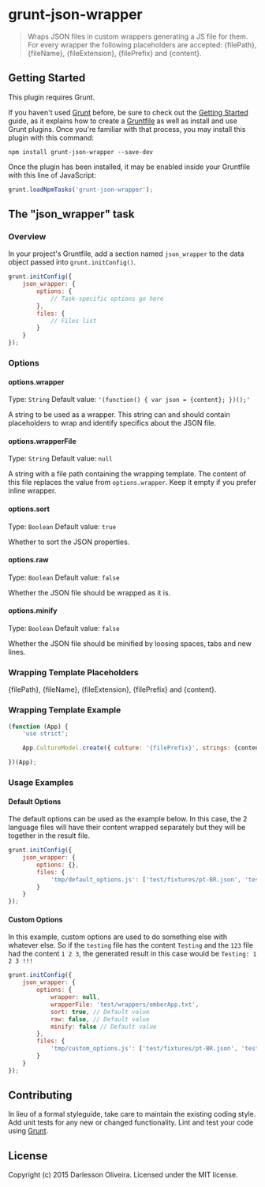 # grunt-json-wrapper

> Wraps JSON files in custom wrappers generating a JS file for them. For every wrapper the following placeholders are accepted: {filePath}, {fileName}, {fileExtension}, {filePrefix} and {content}.

## Getting Started
This plugin requires Grunt.

If you haven't used [Grunt](http://gruntjs.com/) before, be sure to check out the [Getting Started](http://gruntjs.com/getting-started) guide, as it explains how to create a [Gruntfile](http://gruntjs.com/sample-gruntfile) as well as install and use Grunt plugins. Once you're familiar with that process, you may install this plugin with this command:

```shell
npm install grunt-json-wrapper --save-dev
```

Once the plugin has been installed, it may be enabled inside your Gruntfile with this line of JavaScript:

```js
grunt.loadNpmTasks('grunt-json-wrapper');
```

## The "json_wrapper" task

### Overview
In your project's Gruntfile, add a section named `json_wrapper` to the data object passed into `grunt.initConfig()`.

```js
grunt.initConfig({
    json_wrapper: {
        options: {
            // Task-specific options go here
        },
        files: {
            // Files list
        }
    }
});
```

### Options

#### options.wrapper
Type: `String`
Default value: `'(function() { var json = {content}; })();'`

A string to be used as a wrapper. This string can and should contain placeholders to wrap and identify specifics about the JSON file.

#### options.wrapperFile
Type: `String`
Default value: `null`

A string with a file path containing the wrapping template. The content of this file replaces the value from `options.wrapper`. Keep it empty if you prefer inline wrapper.

#### options.sort
Type: `Boolean`
Default value: `true`

Whether to sort the JSON properties.

#### options.raw
Type: `Boolean`
Default value: `false`

Whether the JSON file should be wrapped as it is.

#### options.minify
Type: `Boolean`
Default value: `false`

Whether the JSON file should be minified by loosing spaces, tabs and new lines.

### Wrapping Template Placeholders

{filePath}, {fileName}, {fileExtension}, {filePrefix} and {content}.

### Wrapping Template Example

```js
(function (App) {
    'use strict';

    App.CultureModel.create({ culture: '{filePrefix}', strings: {content}});

})(App);
```

### Usage Examples

#### Default Options
The default options can be used as the example below. In this case, the 2 language files will have their content
wrapped separately but they will be together in the result file.

```js
grunt.initConfig({
    json_wrapper: {
        options: {},
        files: {
            'tmp/default_options.js': ['test/fixtures/pt-BR.json', 'test/fixtures/en-US.json']
        }
    }
});
```

#### Custom Options
In this example, custom options are used to do something else with whatever else. So if the `testing` file has the content `Testing` and the `123` file had the content `1 2 3`, the generated result in this case would be `Testing: 1 2 3 !!!`

```js
grunt.initConfig({
    json_wrapper: {
        options: {
            wrapper: null,
            wrapperFile: 'test/wrappers/emberApp.txt',
            sort: true, // Default value
            raw: false, // Default value
            minify: false // Default value
        },
        files: {
            'tmp/custom_options.js': ['test/fixtures/pt-BR.json', 'test/fixtures/en-US.json']
        }
    }
});
```

## Contributing
In lieu of a formal styleguide, take care to maintain the existing coding style. Add unit tests for any new or changed functionality. Lint and test your code using [Grunt](http://gruntjs.com/).

## License
Copyright (c) 2015 Darlesson Oliveira. Licensed under the MIT license.
